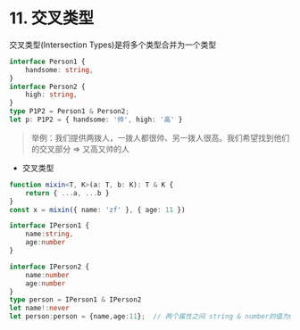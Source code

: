 # 11. 交叉类型

交叉类型(Intersection Types)是将多个类型合并为一个类型

```ts
interface Person1 {
    handsome: string,
}
interface Person2 {
    high: string,
}
type P1P2 = Person1 & Person2;
let p: P1P2 = { handsome: '帅', high: '高' }
```

> 举例：我们提供两拨人，一拨人都很帅、另一拨人很高。我们希望找到他们的交叉部分 => 又高又帅的人

- 交叉类型

```ts
function mixin<T, K>(a: T, b: K): T & K {
    return { ...a, ...b }
}
const x = mixin({ name: 'zf' }, { age: 11 })
```

```ts
interface IPerson1 {
    name:string,
    age:number
}

interface IPerson2 {
    name:number
    age:number
}
type person = IPerson1 & IPerson2
let name!:never
let person:person = {name,age:11};  // 两个属性之间 string & number的值为never
```